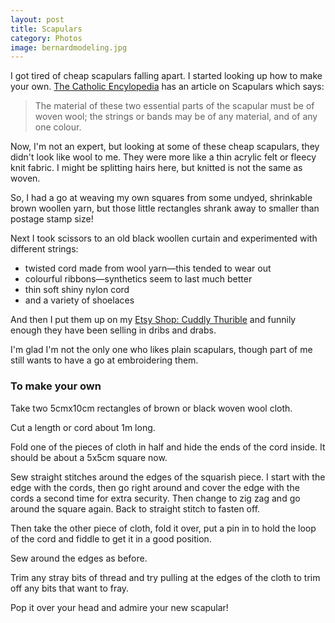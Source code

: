 ```yaml
---
layout: post
title: Scapulars
category: Photos
image: bernardmodeling.jpg
---
```


I got tired of cheap scapulars falling apart.  I started looking up how to make your own.  [The Catholic Encylopedia](http://newadvent.org/cathen) has an article on Scapulars which says:

>The material of these two essential parts of the scapular must be of woven wool; the strings or bands may be of any material, and of any one colour.

Now, I'm not an expert, but looking at some of these cheap scapulars, they didn't look like wool to me.  They were more like a thin acrylic felt or fleecy knit fabric.  I might be splitting hairs here, but knitted is not the same as woven.

So, I had a go at weaving my own squares from some undyed, shrinkable brown woollen yarn, but those little rectangles shrank away to smaller than postage stamp size!

Next I took scissors to an old black woollen curtain and experimented with different strings:

 * twisted cord made from wool yarn&mdash;this tended to wear out
 * colourful ribbons&mdash;synthetics seem to last much better
 * thin soft shiny nylon cord
 * and a variety of shoelaces

And then I put them up on my [Etsy Shop: Cuddly Thurible](http://cuddlythurible.etsy.com) and funnily enough they have been selling in dribs and drabs.

I'm glad I'm not the only one who likes plain scapulars, though part of me still wants to have a go at embroidering them.

### To make your own

Take two 5cmx10cm rectangles of brown or black woven wool cloth.

Cut a length or cord about 1m long.

Fold one of the pieces of cloth in half and hide the ends of the cord inside.  It should be about a 5x5cm square now.

Sew straight stitches around the edges of the squarish piece.  I start with the edge with the cords, then go right around and cover the edge with the cords a second time for extra security.  Then change to zig zag and go around the square again.  Back to straight stitch to fasten off.

Then take the other piece of cloth, fold it over, put a pin in to hold the loop of the cord and fiddle to get it in a good position.

Sew around the edges as before.

Trim any stray bits of thread and try pulling at the edges of the cloth to trim off any bits that want to fray.

Pop it over your head and admire your new scapular!
